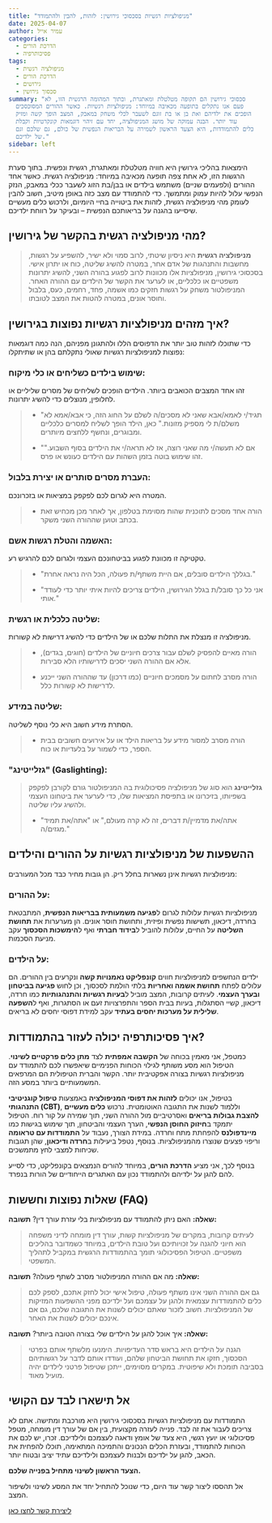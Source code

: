 ```yaml
---
title: "מניפולציות רגשיות בסכסוכי גירושין: לזהות, להבין ולהתמודד"
date: 2025-04-07
author: עמיר אייל
categories:
  - הדרכת הורים
  - פסיכותרפיה
tags:
  - מניפולציה רגשית
  - הדרכת הורים
  - גירושים
  - סכסוך גירושין
summary: "סכסוכי גירושין הם תקופה מטלטלת ומאתגרת, ובתוך המהומה הרגשית הזו, לא
  פעם אנו נתקלים בתופעה מכאיבה במיוחד: מניפולציות רגשיות. כאשר ההורים המסוכסכים
  הופכים את ילדיהם ואת בן או בת זוגם לשעבר לכלי משחק במאבק, המצב הופך קשה ומזיק
  עוד יותר. הבנה עמוקה של מושג המניפולציה, יחד עם זיהוי דוגמאות קונקרטיות וקבלת
  כלים להתמודדות, היא הצעד הראשון לשמירה על הבריאות הנפשית של כולם, גם שלכם וגם
  של ילדיכם."
sidebar: left
---
```




הימצאות בהליכי גירושין היא חוויה מטלטלת ומאתגרת, רגשית ונפשית. בתוך סערת הרגשות הזו, לא אחת צפה תופעה מכאיבה במיוחד: מניפולציה רגשית. כאשר אחד ההורים (ולפעמים שניים) משתמש בילדים או בבן/בת הזוג לשעבר ככלי במאבק, הנזק הנפשי עלול להיות עמוק ומתמשך. כדי להתמודד עם מצב כזה באופן מיטיב, חשוב להבין לעומק מהי מניפולציה רגשית, לזהות את ביטוייה בחיי היומיום, ולרכוש כלים מעשיים שיסייעו בהגנה על בריאותכם הנפשית – ובעיקר על רווחת ילדיכם.

## מהי מניפולציה רגשית בהקשר של גירושין?

> **מניפולציה רגשית** היא ניסיון שיטתי, לרוב סמוי ולא ישיר, להשפיע על רגשות, מחשבות והתנהגות של אדם אחר, במטרה להשיג שליטה, כוח או יתרון אישי. בסכסוכי גירושין, מניפולציות אלו מכוונות לרוב לפגוע בהורה השני, להשיג יתרונות משפטיים או כלכליים, או לערער את הקשר של הילדים עם ההורה האחר. המניפולטור משחק על רגשות חזקים כמו אשמה, פחד, רחמים, כעס, בלבול וחוסר אונים, במטרה להטות את המצב לטובתו.

## איך מזהים מניפולציות רגשיות נפוצות בגירושין?

כדי שתוכלו לזהות טוב יותר את הדפוסים הללו ולהתגונן מפניהם, הנה כמה דוגמאות נפוצות למניפולציות רגשיות שאולי נתקלתם בהן או שתיתקלו:

### שימוש בילדים כשליחים או כלי מיקוח:

זהו אחד המצבים הכואבים ביותר. הילדים הופכים לשליחים של מסרים שליליים או לחלופין, מנוצלים כדי להשיג יתרונות.

> * "תגיד/י לאמא/אבא שאני לא מסכים/ה לשלם על החוג הזה, כי אבא/אמא לא משלם/ת לי מספיק מזונות."
>   כאן, הילד הופך לשליח למסרים כלכליים ומבוגרים, ונחשף ללחצים מיותרים.
>
> <!---->
>
> * "אם לא תעשה/י מה שאני רוצה, אז לא תראה/י את הילדים בסוף השבוע."
>   זהו שימוש בוטה בזמן השהות עם הילדים כעונש או פרס.

### העברת מסרים סותרים או יצירת בלבול:

המטרה היא לגרום לכם לפקפק במציאות או בזכרונכם.

> * הורה אחד מסכים לתוכנית שהות מסוימת בטלפון, אך לאחר מכן מכחיש זאת בכתב וטוען שההורה השני משקר.

### האשמה והטלת רגשות אשם:

טקטיקה זו מכוונת לפגוע בביטחונכם העצמי ולגרום לכם להרגיש רע.

> * "בגללך הילדים סובלים, אם היית משתף/ת פעולה, הכל היה נראה אחרת."
>
> <!---->
>
> * "אני כל כך סובל/ת בגלל הגירושין, הילדים צריכים להיות איתי יותר כדי לעודד אותי."

### שליטה כלכלית או רגשית:

מניפולציה זו מנצלת את התלות שלכם או של הילדים כדי להשיג דרישות לא קשורות.

> * הורה מאיים להפסיק לשלם עבור צרכים חיוניים של הילדים (חוגים, בגדים), אלא אם ההורה השני יסכים לדרישותיו הלא סבירות.
>
> <!---->
>
> * הורה מסרב לחתום על מסמכים חיוניים (כמו דרכון) עד שההורה השני ייכנע לדרישות לא קשורות כלל.

### שליטה במידע:

הסתרת מידע חשוב היא כלי נוסף לשליטה.

> * הורה מסרב למסור מידע על בריאות הילד או על אירועים חשובים בבית הספר, כדי לשמור על בלעדיות או כוח.

### "גזלייטינג" (Gaslighting):

> **גזלייטינג** הוא סוג של מניפולציה פסיכולוגית בה המניפולטור גורם לקורבן לפקפק בשפיותו, בזיכרונו או בתפיסת המציאות שלו, כדי לערער את ביטחונו העצמי ולהשיג עליו שליטה.
>
> * "אתה/את מדמיין/ת דברים, זה לא קרה מעולם," או "אתה/את תמיד מגזים/ה."

## ההשפעות של מניפולציות רגשיות על ההורים והילדים

מניפולציות רגשיות אינן נשארות בחלל ריק. הן גובות מחיר כבד מכל המעורבים:

### על ההורים:

מניפולציות רגשיות עלולות לגרום ל**פגיעה משמעותית בבריאות הנפשית**, המתבטאת בחרדה, דיכאון, תשישות נפשית ופיזית, ותחושת חוסר אונים. הן מערערות את **תחושת השליטה** על החיים, עלולות להוביל ל**בידוד חברתי** ואף ל**הימשכות הסכסוך** עקב מניעת הסכמות.

### על הילדים:

ילדים הנחשפים למניפולציות חווים **קונפליקט נאמנויות קשה** ונקרעים בין ההורים. הם עלולים לפתח **תחושת אשמה ואחריות** בלתי הולמת לסכסוך, וכן לחוש **פגיעה בביטחון ובערך העצמי**. לעיתים קרובות, המצב מוביל ל**בעיות רגשיות והתנהגותיות** כמו חרדה, דיכאון, קשיי הסתגלות, בעיות בבית הספר והתפרצויות זעם או הסתגרות, ואף ל**השפעה שלילית על מערכות יחסים בעתיד** עקב למידת דפוסי יחסים לא בריאים.

## איך פסיכותרפיה יכולה לעזור בהתמודדות?

כמטפל, אני מאמין בכוחה של **הקשבה אמפתית** לצד **מתן כלים פרקטיים לשינוי**. הטיפול הוא מסע משותף לגילוי הכוחות הפנימיים שיאפשרו לכם להתמודד עם מניפולציות רגשיות בצורה אפקטיבית יותר. הקשר והברית הטיפולית הם המרפאים המשמעותיים ביותר במסע הזה.

בטיפול, אנו יכולים **לזהות את דפוסי המניפולציה** באמצעות **טיפול קוגניטיבי התנהגותי (CBT)**, וללמוד לשנות את התגובה האוטומטית. נרכוש **כלים מעשיים להצבת גבולות בריאים** ואסרטיביים מול ההורה השני, תוך שמירה על קור רוח. הטיפול יתמקד ב**חיזוק החוסן הנפשי**, הערך העצמי והביטחון, תוך שימוש בגישות כמו **מיינדפולנס** להפחתת מתח וחרדה. במידת הצורך, נעבוד על **התמודדות עם טראומה** וריפוי פצעים שנוצרו מהמניפולציות. בנוסף, נטפל ביעילות ב**חרדה ודיכאון**, שהן תגובות שכיחות למצבי לחץ מתמשכים.

בנוסף לכך, אני מציע **הדרכת הורים**, במיוחד להורים הנמצאים בקונפליקט, כדי לסייע להם להגן על ילדיהם ולהתמודד נכון עם האתגרים הייחודיים של הורות בנפרד.



## שאלות נפוצות וחששות (FAQ)

**שאלה:** האם ניתן להתמודד עם מניפולציות בלי עזרת עורך דין?
**תשובה:**

> לעיתים קרובות, במקרים של מניפולציות קשות, עורך דין מומחה לדיני משפחה הוא חיוני להגנה על זכויותיכם ועל טובת הילדים, במיוחד כשמדובר בהליכים משפטיים. הטיפול הפסיכולוגי תומך בהתמודדות הרגשית במקביל לתהליך המשפטי.

**שאלה:** מה אם ההורה המניפולטור מסרב לשתף פעולה?
**תשובה:**

> גם אם ההורה השני אינו משתף פעולה, טיפול אישי יכול לחזק אתכם, לספק לכם כלים להתמודדות עצמאית ולהגן על עצמכם ועל ילדיכם מפני ההשפעות המזיקות של המניפולציות. חשוב לזכור שאתם יכולים לשנות את התגובה שלכם, גם אם אינכם יכולים לשנות את האחר.

**שאלה:** איך אוכל להגן על הילדים שלי בצורה הטובה ביותר?
**תשובה:**

> הגנה על הילדים היא בראש סדר העדיפויות. הימנעו מלשתף אותם בפרטי הסכסוך, חזקו את תחושת הביטחון שלהם, ועודדו אותם לדבר על רגשותיהם בסביבה תומכת ולא שיפוטית. במקרים מסוימים, ייתכן שטיפול פרטני לילדים יהיה מועיל מאוד.

## אל תישארו לבד עם הקושי

התמודדות עם מניפולציות רגשיות בסכסוכי גירושין היא מורכבת ומתישה. אתם לא צריכים לעבור את זה לבד. פנייה לעזרה מקצועית, בין אם של עורך דין מומחה, מטפל פסיכולוגי או יועץ רגשי, היא צעד של אומץ ודאגה לעצמכם ולילדיכם. זכרו, יש לכם את הכוחות להתמודד, ובעזרת הכלים הנכונים והתמיכה המתאימה, תוכלו להפחית את הכאב, להגן על ילדיכם ולבנות לעצמכם ולילדיכם עתיד יציב ובטוח יותר.

**הצעד הראשון לשינוי מתחיל בפנייה שלכם.**

אל תהססו ליצור קשר עוד היום, כדי שנוכל להתחיל יחד את המסע לשינוי ולשיפור המצב.

[ליצירת קשר לחצו כאן](/contact/)
